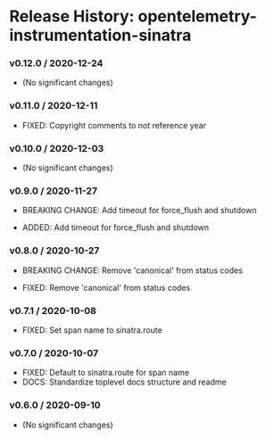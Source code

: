 # Release History: opentelemetry-instrumentation-sinatra

### v0.12.0 / 2020-12-24

* (No significant changes)

### v0.11.0 / 2020-12-11

* FIXED: Copyright comments to not reference year 

### v0.10.0 / 2020-12-03

* (No significant changes)

### v0.9.0 / 2020-11-27

* BREAKING CHANGE: Add timeout for force_flush and shutdown 

* ADDED: Add timeout for force_flush and shutdown 

### v0.8.0 / 2020-10-27

* BREAKING CHANGE: Remove 'canonical' from status codes 

* FIXED: Remove 'canonical' from status codes 

### v0.7.1 / 2020-10-08

* FIXED: Set span name to sinatra.route 

### v0.7.0 / 2020-10-07

* FIXED: Default to sinatra.route for span name 
* DOCS: Standardize toplevel docs structure and readme 

### v0.6.0 / 2020-09-10

* (No significant changes)
